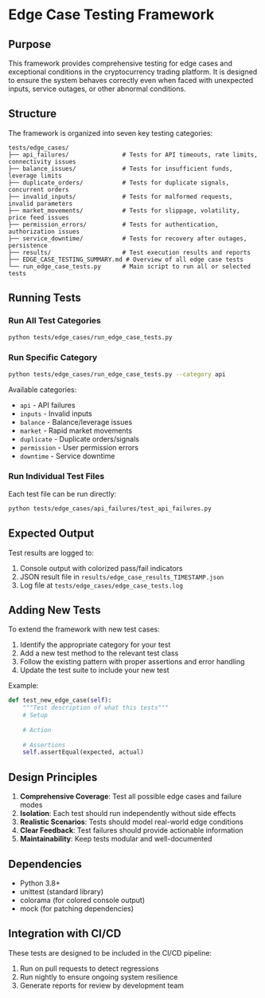 # Edge Case Testing Framework

## Purpose

This framework provides comprehensive testing for edge cases and exceptional conditions in the cryptocurrency trading platform. It is designed to ensure the system behaves correctly even when faced with unexpected inputs, service outages, or other abnormal conditions.

## Structure

The framework is organized into seven key testing categories:

```
tests/edge_cases/
├── api_failures/               # Tests for API timeouts, rate limits, connectivity issues
├── balance_issues/             # Tests for insufficient funds, leverage limits
├── duplicate_orders/           # Tests for duplicate signals, concurrent orders
├── invalid_inputs/             # Tests for malformed requests, invalid parameters
├── market_movements/           # Tests for slippage, volatility, price feed issues
├── permission_errors/          # Tests for authentication, authorization issues
├── service_downtime/           # Tests for recovery after outages, persistence
├── results/                    # Test execution results and reports
├── EDGE_CASE_TESTING_SUMMARY.md # Overview of all edge case tests
└── run_edge_case_tests.py      # Main script to run all or selected tests
```

## Running Tests

### Run All Test Categories

```bash
python tests/edge_cases/run_edge_case_tests.py
```

### Run Specific Category

```bash
python tests/edge_cases/run_edge_case_tests.py --category api
```

Available categories:
- `api` - API failures
- `inputs` - Invalid inputs
- `balance` - Balance/leverage issues
- `market` - Rapid market movements
- `duplicate` - Duplicate orders/signals
- `permission` - User permission errors
- `downtime` - Service downtime

### Run Individual Test Files

Each test file can be run directly:

```bash
python tests/edge_cases/api_failures/test_api_failures.py
```

## Expected Output

Test results are logged to:
1. Console output with colorized pass/fail indicators
2. JSON result file in `results/edge_case_results_TIMESTAMP.json`
3. Log file at `tests/edge_cases/edge_case_tests.log`

## Adding New Tests

To extend the framework with new test cases:

1. Identify the appropriate category for your test
2. Add a new test method to the relevant test class
3. Follow the existing pattern with proper assertions and error handling
4. Update the test suite to include your new test

Example:

```python
def test_new_edge_case(self):
    """Test description of what this tests"""
    # Setup
    
    # Action
    
    # Assertions
    self.assertEqual(expected, actual)
```

## Design Principles

1. **Comprehensive Coverage**: Test all possible edge cases and failure modes
2. **Isolation**: Each test should run independently without side effects
3. **Realistic Scenarios**: Tests should model real-world edge conditions
4. **Clear Feedback**: Test failures should provide actionable information
5. **Maintainability**: Keep tests modular and well-documented

## Dependencies

- Python 3.8+
- unittest (standard library)
- colorama (for colored console output)
- mock (for patching dependencies)

## Integration with CI/CD

These tests are designed to be included in the CI/CD pipeline:

1. Run on pull requests to detect regressions
2. Run nightly to ensure ongoing system resilience
3. Generate reports for review by development team